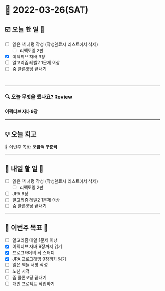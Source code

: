 # 📆 2022-03-26(SAT)

## ☑️ 오늘 한 일 📑
- [ ] 읽은 책 서평 작성 (작성완료시 리스트에서 삭제)
    - [ ] 리팩토링 2판
- [x] 이펙티브 자바 9장
- [ ] 알고리즘 레벨2 1문제 이상
- [ ] 줌 클론코딩 끝내기 
<br>

***

### 🔍️ 오늘 무엇을 했나요? Review
#### 이펙티브 자바 9장

***

## 💡 오늘 회고

🎯 이번주 목표: **조금씩 꾸준히**

***

## 🎯 내일 할 일 🎯
- [ ] 읽은 책 서평 작성 (작성완료시 리스트에서 삭제)
    - [ ] 리팩토링 2판
- [ ] JPA 9장
- [ ] 알고리즘 레벨2 1문제 이상
- [ ] 줌 클론코딩 끝내기 

***

## 🏁 이번주 목표 🏁
- [ ] 알고리즘 매일 1문제 이상
- [x] 이펙티브 자바 9장까지 읽기
- [x] 프로그래머의 뇌 스터디
- [x] JPA 프로그래밍 9장까지 읽기
- [ ] 읽은 책들 서평 작성
- [ ] 노션 시작
- [ ] 줌 클론코딩 끝내기
- [ ] 개인 프로젝트 작업하기 
